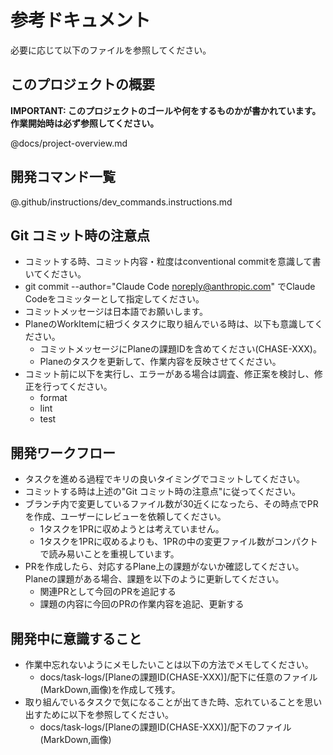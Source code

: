 # 参考ドキュメント

必要に応じて以下のファイルを参照してください。

## このプロジェクトの概要

**IMPORTANT: このプロジェクトのゴールや何をするものかが書かれています。作業開始時は必ず参照してください。**

@docs/project-overview.md

## 開発コマンド一覧

@.github/instructions/dev_commands.instructions.md

## Git コミット時の注意点

- コミットする時、コミット内容・粒度はconventional commitを意識して書いてください。
- git commit --author="Claude Code <noreply@anthropic.com>" でClaude Codeをコミッターとして指定してください。
- コミットメッセージは日本語でお願いします。
- PlaneのWorkItemに紐づくタスクに取り組んでいる時は、以下も意識してください。
  - コミットメッセージにPlaneの課題IDを含めてください(CHASE-XXX)。
  - Planeのタスクを更新して、作業内容を反映させてください。
- コミット前に以下を実行し、エラーがある場合は調査、修正案を検討し、修正を行ってください。
  - format
  - lint
  - test

## 開発ワークフロー

- タスクを進める過程でキリの良いタイミングでコミットしてください。
- コミットする時は上述の"Git コミット時の注意点"に従ってください。
- ブランチ内で変更しているファイル数が30近くになったら、その時点でPRを作成、ユーザーにレビューを依頼してください。
  - 1タスクを1PRに収めようとは考えていません。
  - 1タスクを1PRに収めるよりも、1PRの中の変更ファイル数がコンパクトで読み易いことを重視しています。
- PRを作成したら、対応するPlane上の課題がないか確認してください。
  Planeの課題がある場合、課題を以下のように更新してください。
  - 関連PRとして今回のPRを追記する
  - 課題の内容に今回のPRの作業内容を追記、更新する

## 開発中に意識すること

- 作業中忘れないようにメモしたいことは以下の方法でメモしてください。
  - docs/task-logs/[Planeの課題ID(CHASE-XXX)]/配下に任意のファイル(MarkDown,画像)を作成して残す。
- 取り組んでいるタスクで気になることが出てきた時、忘れていることを思い出すために以下を参照してください。
  - docs/task-logs/[Planeの課題ID(CHASE-XXX)]/配下のファイル(MarkDown,画像)
